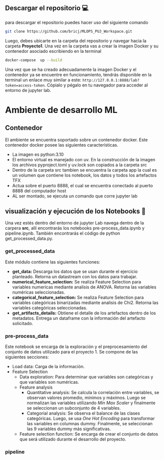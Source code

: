 ## Descargar el repositorio :computer: #
para descargar el repositorio puedes hacer uso del siguiente comando
```bash
git clone https://github.com/bricj/MLOPS_PUJ_Workspace.git 
```

Luego, debes ubicarte en la carpeta del repositorio y navegar hacia la carpeta **Proyecto1**.
Una vez en la carpeta vas a crear la imagen Docker y su contenedor asociado  escribiendo en la terminal
```bash
docker-compose  up --build
```
Una vez que se ha creado adecuadamente la imagen Docker y el contenedor ya se encuentre en funcionamiento, tendrás disponible en la terminal 
un enlace muy similar a este: ```http://127.0.0.1:8888/lab?token=access-token```. Cópialo y pégalo en tu navegador para acceder al entorno de jupyter lab.

# Ambiente de desarrollo ML

## Contenedor

El ambiente se encuentra soportado sobre un contenedor docker. Este contenedor docker posee las siguientes características.

 - La imagen es python:3.10
 - El entorno virtual es manejado con uv. En la construcción de la imagen los archivos pyproject.toml y uv.lock son copiados a la carpeta src
 - Dentro de la carpeta src tambien se encuentra la carpeta app la cual es un volumen que contiene los notebook, los datos y todos los artefactos TFX
 - Actua sobre el puerto 8888, el cual se encuentra conectado al puerto 8888 del computador host
 - AL ser montado, se ejecuta un comando que corre jupyter lab

## visualización y ejecución de los Notebooks :rocket: #

Una vez estés dentro del entorno de jupyter Lab navega dentro de la carpera **src**, allí encontrarás los notebooks pre-process_data.ipynb y pipeline.ipynb. También encontrarás el código de python get_processed_data.py.

### get_processed_data

Este módulo contiene las siguientes funciones:

- **get_data:** Descarga los datos que se usan durante el ejercicio planteado. Retorna un datastream con los datos para trabajar.
- **numerical_feature_selection:** Se realiza Feature Selection para variables numericas mediante analisis de ANOVA. Retorna las variables numéricas seleccionadas.
- **categorical_feature_selection:** Se realiza Feature Selection para variables categóricas binarizadas mediante analisis de Chi2. Retorna las variables categóricas seleccionadas.
- **get_artifacts_details:** Obtiene el detalle de los artefactos dentro de los metadatos. Entrega un dataframe con la información del artefacto solicitado.

### pre-process_data

Este notebook se encarga de la exploración y el preprocesamiento del conjunto de datos utilizado para el proyecto 1. Se compone de las siguientes secciones:

- Load data: Carga de la información.
- Feature Selection
  - Data exploration: Para determinar que variables son categóricas y que variables son numéricas.
  - Feature analysis
    - Quantitative analysis: Se calcula la correlación entre variables, se observan valores promedio, mínimos y máximos. Luego se normalizan las variables utilizando _Min Max Scaler_ y finalmente se seleccionan un subconjunto de 4 variables.
    - Categorial analysis: Se observa el balance de las clases categóricas. Luego, se usa _One Hot Encoding_ para transformar las variables en columnas dummy. Finalmente, se seleccionan las 9 variables dummy más significativas.
  - Feature selection function: Se encarga de crear el conjunto de datos que será utilizado durante el desarrollo del proyecto.

### pipeline
